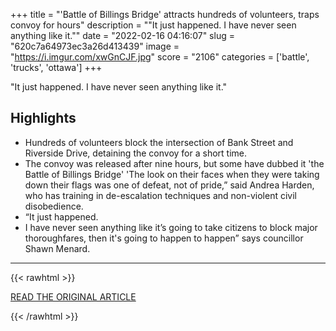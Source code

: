 +++
title = "'Battle of Billings Bridge' attracts hundreds of volunteers, traps convoy for hours"
description = "\"It just happened. I have never seen anything like it.\""
date = "2022-02-16 04:16:07"
slug = "620c7a64973ec3a26d413439"
image = "https://i.imgur.com/xwGnCJF.jpg"
score = "2106"
categories = ['battle', 'trucks', 'ottawa']
+++

\"It just happened. I have never seen anything like it.\"

## Highlights

- Hundreds of volunteers block the intersection of Bank Street and Riverside Drive, detaining the convoy for a short time.
- The convoy was released after nine hours, but some have dubbed it 'the Battle of Billings Bridge' 'The look on their faces when they were taking down their flags was one of defeat, not of pride,” said Andrea Harden, who has training in de-escalation techniques and non-violent civil disobedience.
- “It just happened.
- I have never seen anything like it’s going to take citizens to block major thoroughfares, then it's going to happen to happen” says councillor Shawn Menard.

---

{{< rawhtml >}}
  <p class="article-category">
    <a target="_blank" href="https://ottawacitizen.com/news/local-news/battle-of-billings-bridge-attracts-hundreds-of-volunteers-traps-convoy-for-hours">READ THE ORIGINAL ARTICLE</a>
  </p>
{{< /rawhtml >}}
